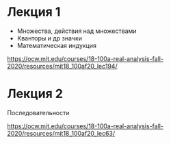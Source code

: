 # Лекция 1
* Множества, действия над множествами
* Кванторы и др значки
* Математическая индукция

https://ocw.mit.edu/courses/18-100a-real-analysis-fall-2020/resources/mit18_100af20_lec194/

# Лекция 2

Последовательности

https://ocw.mit.edu/courses/18-100a-real-analysis-fall-2020/resources/mit18_100af20_lec63/


